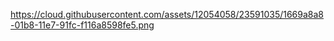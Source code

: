 https://cloud.githubusercontent.com/assets/12054058/23591035/1669a8a8-01b8-11e7-91fc-f116a8598fe5.png
